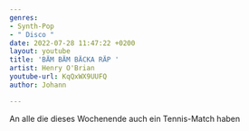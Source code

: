 ```yaml
---
genres:
- Synth-Pop
- " Disco "
date: 2022-07-28 11:47:22 +0200
layout: youtube
title: 'BÄM BÄM BÄCKA RÄP '
artist: Henry O'Brian
youtube-url: KqQxWX9UUFQ
author: Johann

---
```

An alle die dieses Wochenende auch ein Tennis-Match haben
